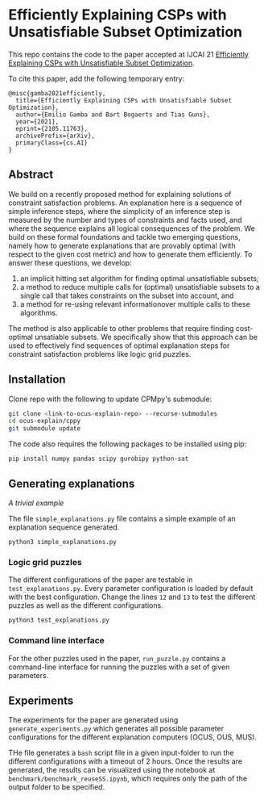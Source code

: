 # Efficiently Explaining CSPs with Unsatisfiable Subset Optimization

This repo contains the code to the paper accepted at IJCAI 21 [Efficiently Explaining CSPs with Unsatisfiable Subset Optimization](https://arxiv.org/pdf/2105.11763).

To cite this paper, add the following temporary entry:

    @misc{gamba2021efficiently,
      title={Efficiently Explaining CSPs with Unsatisfiable Subset Optimization}, 
      author={Emilio Gamba and Bart Bogaerts and Tias Guns},
      year={2021},
      eprint={2105.11763},
      archivePrefix={arXiv},
      primaryClass={cs.AI}
    }

## Abstract

We build on a recently proposed method for explaining solutions of constraint satisfaction problems. An explanation here is a sequence of simple inference steps, where the simplicity of an inference step is measured by the number and types of constraints and facts used, and where the sequence explains all logical consequences of the problem. We build on these formal foundations and tackle two emerging questions, namely how to generate explanations that are provably optimal (with respect to the given cost metric) and how to generate them efficiently. To answer these questions, we develop:

1) an implicit hitting set algorithm for finding optimal unsatisfiable subsets; 
2) a method to reduce multiple calls for (optimal) unsatisfiable subsets to a single call that takes constraints on the subset into account, and 
3) a method for re-using relevant informationover multiple calls to these algorithms. 

The method is also applicable to other problems that require finding cost-optimal unsatiable subsets. We specifically show that this approach can be used to effectively find sequences of optimal explanation steps for constraint satisfaction problems like logic grid puzzles.

## Installation

Clone repo with the following to update CPMpy's submodule:

```bash
git clone <link-to-ocus-explain-repo> --recurse-submodules
cd ocus-explain/cppy
git submodule update
```

The code also requires the following packages to be installed using pip:

    pip install numpy pandas scipy gurobipy python-sat

## Generating explanations

*A trivial example*

The file `simple_explanations.py` file contains a simple example of an explanation sequence generated.

    python3 simple_explanations.py

### Logic grid puzzles

The different configurations of the paper are testable in `test_explanations.py`. Every parameter configuration is loaded by default with the best configuration.
Change the lines `12` and `13` to test the different puzzles as well as the different configurations.

    python3 test_explanations.py

### Command line interface

For the other puzzles used in the paper, `run_puzzle.py` contains a command-line interface for running the puzzles with a set of given parameters.

## Experiments

The experiments for the paper are generated using `generate_experiments.py` which generates all possible parameter configurations for the different explanation computers (OCUS, OUS, MUS).

THe file generates a `bash` script file in a given input-folder to run the different configurations with a timeout of 2 hours. Once the results are generated, the results can be visualized using the notebook at `benchmark/benchmark_reuseSS.ipynb`, which requires only the path of the output folder to be specified.
